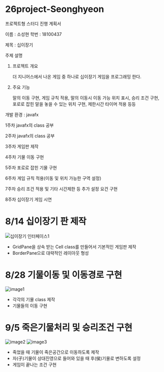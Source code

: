 # 26project-Seonghyeon

프로젝트형 스터디 진행 계획서

이름 : 소성현 
학번 : 18100437   

제목 : 십이장기

주제 설명
1) 프로젝트 개요
   
   더 지니어스에서 나온 게임 중 하나로 십이장기 게임을 프로그래밍 한다.

2) 주요 기능
   
   말의 이동 구현, 게임 규칙 적용, 말의 이동시 이동 가능 위치 표시, 승리 조건 구현,      포로로 잡힌 말을 놓을 수 있는 위치 구현, 제한시간 타이머 적용 등등
 

개발 환경 : javafx

1주차 javafx의 class 공부

2주차 javafx의 class 공부

3주차 게임판 제작

4주차 기물 이동 구현

5주차 포로로 잡힌 기물 구현

6주차 게임 규칙 적용(이동 및 위치 가능한 구역 설정)

7주차 승리 조건 적용 및 기타 시간제한 등 추가 설정 요건 구현

8주차 십이장기 게임 시연

# 8/14 십이장기 판 제작

![십이장기 인터페이스1](https://user-images.githubusercontent.com/102570051/184538564-d8068644-84d3-4800-a5aa-24fe923b8fa0.png)  
+ GridPane을 상속 받는 Cell class를 만들어서 기본적인 게임판 제작  
+ BorderPane으로 대략적인 레이아웃 형성 

# 8/28 기물이동 및 이동경로 구현
![image1](https://user-images.githubusercontent.com/102570051/187072353-3ba56c49-6340-4c2f-b42a-d0c61b72f3f6.png) 
+ 각각의 기물 class 제작
+ 기물들의 이동 구현

# 9/5 죽은기물처리 및 승리조건 구현
![image2](https://user-images.githubusercontent.com/102570051/188353251-e20eb4d0-effb-423c-9a5c-5721954cd593.png)
![image3](https://user-images.githubusercontent.com/102570051/188353271-ccf48a56-0103-4f34-9904-7066adef0b19.png)
+ 죽었을 때 기물이 죽은공간으로 이동하도록 제작
+ 자(子)기물이 상대진영으로 들어와 있을 때 후(侯)기물로 변하도록 설정
+ 게임이 끝나는 조건 구현
